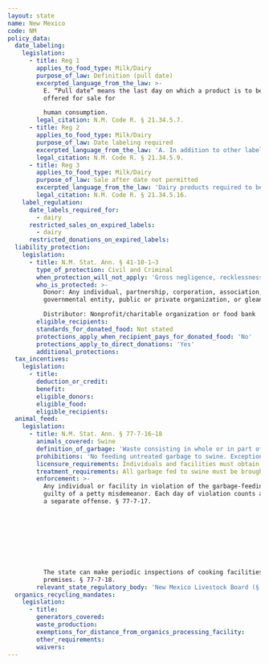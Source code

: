 ```yaml
---
layout: state
name: New Mexico
code: NM
policy_data:
  date_labeling:
    legislation:
      - title: Reg 1
        applies_to_food_type: Milk/Dairy
        purpose_of_law: Definition (pull date)
        excerpted_language_from_the_law: >-
          E. “Pull date” means the last day on which a product is to be sold or
          offered for sale for

          human consumption.
        legal_citation: N.M. Code R. § 21.34.5.7.
      - title: Reg 2
        applies_to_food_type: Milk/Dairy
        purpose_of_law: Date labeling required
        excerpted_language_from_the_law: 'A. In addition to other labeling requirements, except as otherwise exempted in this rule, all processors and producer distributors shall label each container of one-half (1/2) pint or larger of milk, lowfat milk, non-fat milk, flavored milk, skim milk, half and half and creams sold or offered for sale with a legible pull date. B. The length of pull date for pasteurized products shall be determined by the processor. C. The length of pull date for raw products shall not exceed five (5) days including the date of packaging.'
        legal_citation: N.M. Code R. § 21.34.5.9.
      - title: Reg 3
        applies_to_food_type: Milk/Dairy
        purpose_of_law: Sale after date not permitted
        excerpted_language_from_the_law: 'Dairy products required to be labeled with a pull date and those dairy products labeled with an optional pull date, except frozen, dried, condensed or evaporated products, may not be sold or offered for sale for human consumption by any person after the pull date.'
        legal_citation: N.M. Code R. § 21.34.5.16.
    label_regulation:
      date_labels_required_for:
        - dairy
      restricted_sales_on_expired_labels:
        - dairy
      restricted_donations_on_expired_labels:
  liability_protection:
    legislation:
      - title: N.M. Stat. Ann. § 41-10-1—3
        type_of_protection: Civil and Criminal
        when_protection_will_not_apply: 'Gross negligence, recklessness, or intentional misconduct'
        who_is_protected: >-
          Donor: Any individual, partnership, corporation, association,
          governmental entity, public or private organization, or gleaner<br>

          Distributor: Nonprofit/charitable organization or food bank
        eligible_recipients:
        standards_for_donated_food: Not stated
        protections_apply_when_recipient_pays_for_donated_food: 'No'
        protections_apply_to_direct_donations: 'Yes'
        additional_protections:
  tax_incentives:
    legislation:
      - title:
        deduction_or_credit:
        benefit:
        eligible_donors:
        eligible_food:
        eligible_recipients:
  animal_feed:
    legislation:
      - title: N.M. Stat. Ann. § 77-7-16–18
        animals_covered: Swine
        definition_of_garbage: 'Waste consisting in whole or in part of animal waste resulting from handling, preparing, cooking and consuming of food, including the offal from animal carcasses or parts thereof, but excluding such waste obtained by an individual from his own household operations and fed to his own swine on the same premises. § 77-7-16.'
        prohibitions: 'No feeding untreated garbage to swine. Exception for individuals feeding household garbage. § 77-7-16, 18.'
        licensure_requirements: Individuals and facilities must obtain a certificate of registration or a permit for special processing in order to feed garbage to swine. § 77-7-18.
        treatment_requirements: All garbage fed to swine must be brought to the boiling point or equivalent temperature for a period of not less than 30 minutes. § 77-7-18.
        enforcement: >-
          Any individual or facility in violation of the garbage-feeding rule is
          guilty of a petty misdemeanor. Each day of violation counts as
          a separate offense. § 77-7-17.









          The state can make periodic inspections of cooking facilities and
          premises. § 77-7-18.
        relevant_state_regulatory_body: 'New Mexico Livestock Board (§ 77-7-18), <a href="https://www.nmlbonline.com/" target="_blank">https://www.nmlbonline.com/</a>.'
  organics_recycling_mandates:
    legislation:
      - title:
        generators_covered:
        waste_production:
        exemptions_for_distance_from_organics_processing_facility:
        other_requirements:
        waivers:
---
```

